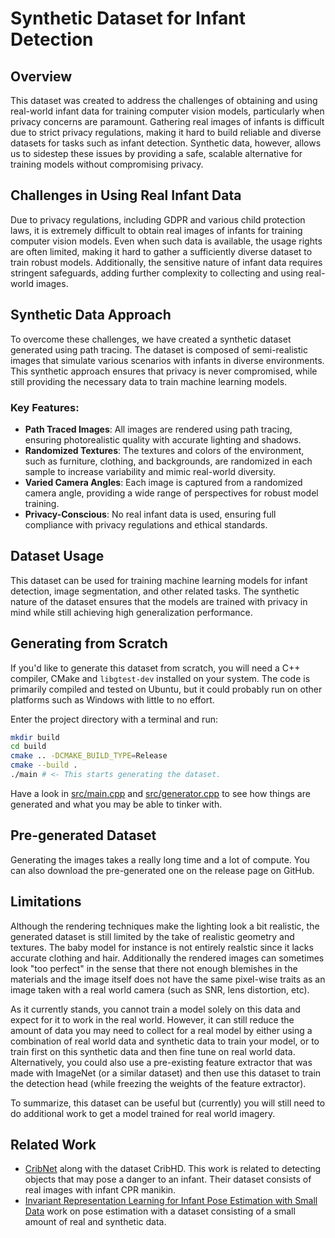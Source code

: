 Synthetic Dataset for Infant Detection
======================================

## Overview

This dataset was created to address the challenges of obtaining and using real-world infant data for training computer
vision models, particularly when privacy concerns are paramount. Gathering real images of infants is difficult due to
strict privacy regulations, making it hard to build reliable and diverse datasets for tasks such as infant detection.
Synthetic data, however, allows us to sidestep these issues by providing a safe, scalable alternative for training
models without compromising privacy.

## Challenges in Using Real Infant Data

Due to privacy regulations, including GDPR and various child protection laws, it is extremely difficult to obtain real
images of infants for training computer vision models. Even when such data is available, the usage rights are often
limited, making it hard to gather a sufficiently diverse dataset to train robust models. Additionally, the sensitive
nature of infant data requires stringent safeguards, adding further complexity to collecting and using real-world images.

## Synthetic Data Approach

To overcome these challenges, we have created a synthetic dataset generated using path tracing. The dataset is composed
of semi-realistic images that simulate various scenarios with infants in diverse environments. This synthetic approach
ensures that privacy is never compromised, while still providing the necessary data to train machine learning models.

### Key Features:

- **Path Traced Images**: All images are rendered using path tracing, ensuring photorealistic quality with accurate lighting and shadows.
- **Randomized Textures**: The textures and colors of the environment, such as furniture, clothing, and backgrounds, are randomized in each sample to increase variability and mimic real-world diversity.
- **Varied Camera Angles**: Each image is captured from a randomized camera angle, providing a wide range of perspectives for robust model training.
- **Privacy-Conscious**: No real infant data is used, ensuring full compliance with privacy regulations and ethical standards.

## Dataset Usage

This dataset can be used for training machine learning models for infant detection, image segmentation, and other
related tasks. The synthetic nature of the dataset ensures that the models are trained with privacy in mind while still
achieving high generalization performance.

## Generating from Scratch

If you'd like to generate this dataset from scratch, you will need a C++ compiler, CMake and `libgtest-dev` installed
on your system. The code is primarily compiled and tested on Ubuntu, but it could probably run on other platforms such
as Windows with little to no effort.

Enter the project directory with a terminal and run:

```bash
mkdir build
cd build
cmake .. -DCMAKE_BUILD_TYPE=Release
cmake --build .
./main # <- This starts generating the dataset.
```

Have a look in [src/main.cpp](./src/main.cpp) and [src/generator.cpp](./src/generator.cpp) to see how things are
generated and what you may be able to tinker with.

## Pre-generated Dataset

Generating the images takes a really long time and a lot of compute.
You can also download the pre-generated one on the release page on GitHub.

## Limitations

Although the rendering techniques make the lighting look a bit realistic, the generated dataset is still limited by
the take of realistic geometry and textures. The baby model for instance is not entirely realstic since it lacks
accurate clothing and hair. Additionally the rendered images can sometimes look "too perfect" in the sense that there
not enough blemishes in the materials and the image itself does not have the same pixel-wise traits as an image taken
with a real world camera (such as SNR, lens distortion, etc).

As it currently stands, you cannot train a model solely on this data and expect for it to work in the real world.
However, it can still reduce the amount of data you may need to collect for a real model by either using a combination
of real world data and synthetic data to train your model, or to train first on this synthetic data and then fine tune
on real world data. Alternatively, you could also use a pre-existing feature extractor that was made with ImageNet (or
a similar dataset) and then use this dataset to train the detection head (while freezing the weights of the feature
extractor).

To summarize, this dataset can be useful but (currently) you will still need to do additional work to get a model
trained for real world imagery.

## Related Work

 - [CribNet](https://ieeexplore.ieee.org/document/10581871) along with the dataset CribHD. This work is related to
   detecting objects that may pose a danger to an infant. Their dataset consists of real images with infant CPR manikin.
 - [Invariant Representation Learning for Infant Pose Estimation with Small Data](https://arxiv.org/abs/2010.06100) work
   on pose estimation with a dataset consisting of a small amount of real and synthetic data.
